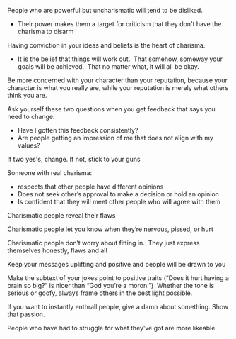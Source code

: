 
People who are powerful but uncharismatic will tend to be disliked. 
- Their power makes them a target for criticism that they don't have the charisma to disarm

Having conviction in your ideas and beliefs is the heart of charisma.
- It is the belief that things will work out.  That somehow, someway your goals will be achieved.  That no matter what, it will all be okay. 

Be more concerned with your character than your reputation, because your character is what you really are, while your reputation is merely what others think you are.

Ask yourself these two questions when you get feedback that says you need to change:
- Have I gotten this feedback consistently? 
- Are people getting an impression of me that does not align with my values?

If two yes's, change. If not, stick to your guns

Someone with real charisma: 
- respects that other people have different opinions 
- Does not seek other’s approval to make a decision or hold an opinion
- Is confident that they will meet other people who will agree with them

Charismatic people reveal their flaws

Charismatic people let you know when they’re nervous, pissed, or hurt

Charismatic people don’t worry about fitting in.  They just express themselves honestly, flaws and all

Keep your messages uplifting and positive and people will be drawn to you

Make the subtext of your jokes point to positive traits (“Does it hurt having a brain so big?” is nicer than “God you’re a moron.”)  Whether the tone is serious or goofy, always frame others in the best light possible.

If you want to instantly enthrall people, give a damn about something. Show that passion.

People who have had to struggle for what they’ve got are more likeable
